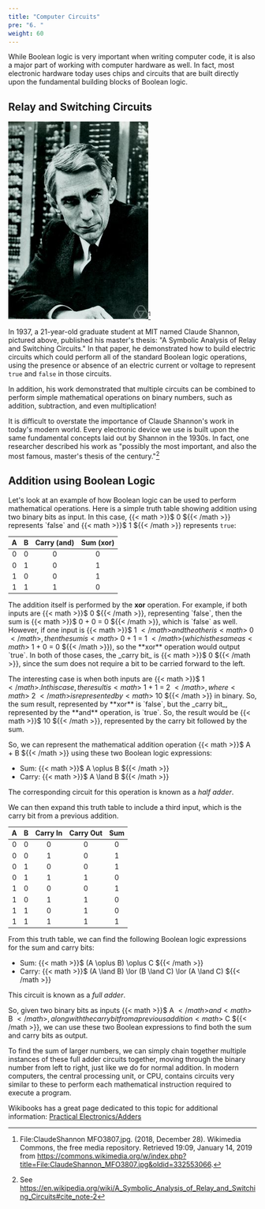```yaml
---
title: "Computer Circuits"
pre: "6. "
weight: 60
---
```


While Boolean logic is very important when writing computer code, it is also a major part of working with computer hardware as well. In fact, most electronic hardware today uses chips and circuits that are built directly upon the fundamental building blocks of Boolean logic.

## Relay and Switching Circuits

![Claude Shannon](/images/03-bool/3.7.shannon.wikimedia.jpg)[^1]

[^1]: File:ClaudeShannon MFO3807.jpg. (2018, December 28). Wikimedia Commons, the free media repository. Retrieved 19:09, January 14, 2019 from https://commons.wikimedia.org/w/index.php?title=File:ClaudeShannon_MFO3807.jpg&oldid=332553066.

In 1937, a 21-year-old graduate student at MIT named Claude Shannon, pictured above, published his master's thesis: "A Symbolic Analysis of Relay and Switching Circuits." In that paper, he demonstrated how to build electric circuits which could perform all of the standard Boolean logic operations, using the presence or absence of an electric current or voltage to represent `true` and `false` in those circuits.

In addition, his work demonstrated that multiple circuits can be combined to perform simple mathematical operations on binary numbers, such as addition, subtraction, and even multiplication!

It is difficult to overstate the importance of Claude Shannon's work in today's modern world. Every electronic device we use is built upon the same fundamental concepts laid out by Shannon in the 1930s. In fact, one researcher described his work as "possibly the most important, and also the most famous, master's thesis of the century."[^2]

[^2]: See https://en.wikipedia.org/wiki/A_Symbolic_Analysis_of_Relay_and_Switching_Circuits#cite_note-2

## Addition using Boolean Logic

Let's look at an example of how Boolean logic can be used to perform mathematical operations. Here is a simple truth table showing addition using two binary bits as input. In this case, {{< math >}}$ 0 ${{< /math >}} represents `false` and {{< math >}}$ 1 ${{< /math >}} represents `true`:

| A | B | Carry (**and**) | Sum (**xor**) |
|:-:|:-:|:-----------:|:-----------:|
| 0 | 0 | 0 | 0 |
| 0 | 1 | 0 | 1 |
| 1 | 0 | 0 | 1 |
| 1 | 1 | 1 | 0 |

The addition itself is performed by the **xor** operation. For example, if both inputs are {{< math >}}$ 0 ${{< /math >}}, representing `false`, then the sum is {{< math >}}$ 0 + 0 = 0 ${{< /math >}}, which is `false` as well. However, if one input is {{< math >}}$ 1 ${{< /math >}} and the other is {{< math >}}$ 0 ${{< /math >}}, then the sum is {{< math >}}$ 0 + 1 = 1 ${{< /math >}} (which is the same as {{< math >}}$ 1 + 0 = 0 ${{< /math >}}), so the **xor** operation would output `true`. In both of those cases, the _carry bit_ is {{< math >}}$ 0 ${{< /math >}}, since the sum does not require a bit to be carried forward to the left.

The interesting case is when both inputs are {{< math >}}$ 1 ${{< /math >}}. In this case, the result is {{< math >}}$ 1 + 1 = 2 ${{< /math >}}, where {{< math >}}$ 2 ${{< /math >}} is represented by {{< math >}}$ 10 ${{< /math >}} in binary. So, the sum result, represented by **xor** is `false`, but the _carry bit_, represented by the **and** operation, is `true`. So, the result would be {{< math >}}$ 10 ${{< /math >}}, represented by the carry bit followed by the sum. 

So, we can represent the mathematical addition operation {{< math >}}$ A + B ${{< /math >}} using these two Boolean logic expressions:

* Sum: {{< math >}}$ A \oplus B ${{< /math >}}
* Carry: {{< math >}}$ A \land B ${{< /math >}}

The corresponding circuit for this operation is known as a _half adder_. 

We can then expand this truth table to include a third input, which is the carry bit from a previous addition. 

| A | B | Carry In | Carry Out | Sum |
|:-:|:-:|:--------:|:-----------:|:-----------:|
| 0 | 0 | 0 | 0 | 0 |
| 0 | 0 | 1 | 0 | 1 |
| 0 | 1 | 0 | 0 | 1 |
| 0 | 1 | 1 | 1 | 0 |
| 1 | 0 | 0 | 0 | 1 |
| 1 | 0 | 1 | 1 | 0 |
| 1 | 1 | 0 | 1 | 0 |
| 1 | 1 | 1 | 1 | 1 |

From this truth table, we can find the following Boolean logic expressions for the sum and carry bits:

* Sum: {{< math >}}$ (A \oplus B) \oplus C ${{< /math >}}
* Carry: {{< math >}}$ (A \land B) \lor (B \land C) \lor (A \land C) ${{< /math >}}

This circuit is known as a _full adder_.

So, given two binary bits as inputs {{< math >}}$ A ${{< /math >}} and {{< math >}}$ B ${{< /math >}}, along with the carry bit from a previous addition {{< math >}}$ C ${{< /math >}}, we can use these two Boolean expressions to find both the sum and carry bits as output. 

To find the sum of larger numbers, we can simply chain together multiple instances of these full adder circuits together, moving through the binary number from left to right, just like we do for normal addition. In modern computers, the central processing unit, or CPU, contains circuits very similar to these to perform each mathematical instruction required to execute a program. 

Wikibooks has a great page dedicated to this topic for additional information: [Practical Electronics/Adders](https://en.wikibooks.org/wiki/Practical_Electronics/Adders)